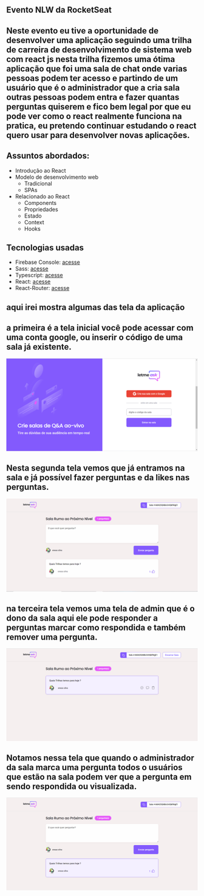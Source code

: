 ## Evento NLW da RocketSeat

## Neste evento eu tive a oportunidade de desenvolver uma aplicação seguindo uma trilha de carreira de desenvolvimento de sistema web com react js nesta trilha fizemos uma ótima aplicação que foi uma sala de chat onde varias pessoas podem ter acesso e partindo de um usuário que é o administrador que a cria sala outras pessoas podem entra e fazer quantas perguntas quiserem e fico bem legal por que eu pode ver como o react realmente funciona na pratica, eu pretendo continuar estudando o react quero usar para desenvolver novas aplicações. 

## Assuntos abordados: 
* Introdução ao React 
* Modelo de desenvolvimento web 
  * Tradicional
  * SPAs
* Relacionado ao React
  * Components
  * Propriedades
  *	Estado
  * Context
  * Hooks


## Tecnologias usadas
  * Firebase Console: <a href="https://firebase.google.com">acesse</a>
  * Sass: <a href="https://sass-lang.com/">acesse</a>
  * Typescript: <a href="https://www.typescriptlang.org/">acesse</a>
  * React: <a href="https://pt-br.reactjs.org/">acesse</a>
  * React-Router: <a href="https://pt-br.reactjs.org/community/routing.html">acesse</a>

## aqui irei mostra algumas das tela da aplicação

## a primeira é a tela inicial você pode acessar com uma conta google, ou inserir o código de uma sala já existente.
<img src="src/assets/prints/nlw-1.png" alt="página principal do site">

## Nesta segunda tela vemos que já entramos na sala e já possível fazer perguntas e da likes nas perguntas.
<img src="src/assets/prints/nlw-2.png" alt="página da sala">

## na terceira tela vemos uma tela de admin que é o dono da sala aqui ele pode responder a perguntas marcar como respondida e também remover uma pergunta.
<img src="src/assets/prints/nlw-3.png" alt="página de administrador">

## Notamos nessa tela que quando o administrador da sala marca uma pergunta todos o usuários que estão na sala podem ver que a pergunta em sendo respondida ou visualizada.
<img src="src/assets/prints/nlw-4.png" alt="página da sala refletindo mudanças de ações do administrador">


